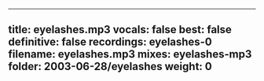 
---
title: eyelashes.mp3
vocals: false
best: false
definitive: false
recordings: eyelashes-0
filename: eyelashes.mp3
mixes: eyelashes-mp3
folder: 2003-06-28/eyelashes
weight: 0
---
